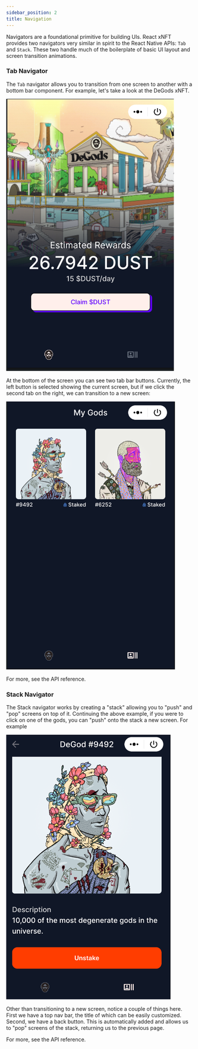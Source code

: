 ```yaml
---
sidebar_position: 2
title: Navigation
---
```


Navigators are a foundational primitive for building UIs. React xNFT provides two navigators very similar in spirit to the React Native APIs: ```Tab``` and ```Stack```. These two handle much of the boilerplate of basic UI layout and screen transition animations.

### Tab Navigator

The ```Tab``` navigator allows you to transition from one screen to another with a bottom bar component.
For example, let's take a look at the DeGods xNFT.

!["Tab Navigator](./Images/Screenshot%202023-04-12%20032907.png)

At the bottom of the screen you can see two tab bar buttons. Currently, the left button is selected showing the current screen, but if we click the second tab on the right, we can transition to a new screen:

!["My Gods](./Images/Screenshot%202023-04-12%20033037.png)

For more, see the API reference.

### Stack Navigator

The Stack navigator works by creating a "stack" allowing you to "push" and "pop" screens on top of it. Continuing the above example, if you were to click on one of the gods, you can "push" onto the stack a new screen. For example

!["Stack Navigator](./Images/Screenshot%202023-04-12%20033233.png)

Other than transitioning to a new screen, notice a couple of things here. First we have a top nav bar, the title of which can be easily customized. Second, we have a back button. This is automatically added and allows us to "pop" screens of the stack, returning us to the previous page.

For more, see the API reference.